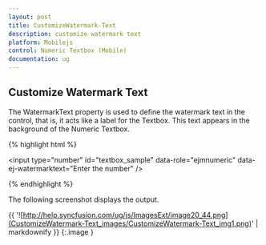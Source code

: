 ```yaml
---
layout: post
title: CustomizeWatermark-Text
description: customize watermark text
platform: Mobilejs
control: Numeric Textbox (Mobile)
documentation: ug
---
```


## Customize Watermark Text

The WatermarkText property is used to define the watermark text in the control, that is, it acts like a label for the Textbox. This text appears in the background of the Numeric Textbox.

{% highlight html %}



<input type="number" id="textbox_sample" data-role="ejmnumeric" data-ej-watermarktext="Enter the number" /> 





{% endhighlight %}

The following screenshot displays the output.



{{ '![http://help.syncfusion.com/ug/js/ImagesExt/image20_44.png](CustomizeWatermark-Text_images/CustomizeWatermark-Text_img1.png)' | markdownify }}
{:.image }


